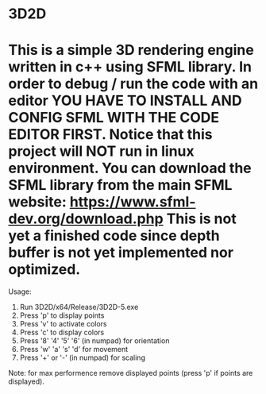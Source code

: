 # 3D2D
This is a simple 3D rendering engine written in c++ using SFML library.
In order to debug / run the code with an editor YOU HAVE TO INSTALL AND CONFIG SFML WITH THE CODE EDITOR FIRST.
Notice that this project will NOT run in linux environment.
You can download the SFML library from the main SFML website: https://www.sfml-dev.org/download.php
This is not yet a finished code since depth buffer is not yet implemented nor optimized.
=================================================================================================================================
Usage:
1. Run     3D2D/x64/Release/3D2D-5.exe
2. Press 'p' to display points
3. Press 'v' to activate colors
4. Press 'c' to display colors
5. Press '8' '4' '5' '6' (in numpad) for orientation
6. Press 'w' 'a' 's' 'd'  for movement
7. Press '+' or '-' (in numpad) for scaling

Note: for max performence remove displayed points (press 'p' if points are displayed).
